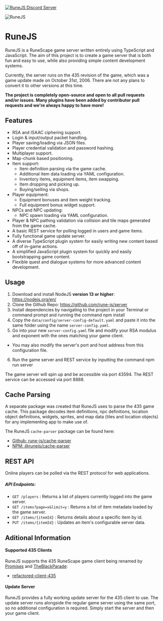 [![RuneJS Discord Server](https://img.shields.io/discord/678751302297059336?label=RuneJS%20Discord&logo=discord)](https://discord.gg/5P74nSh)


![RuneJS](https://i.imgur.com/osF9OSD.png)

# RuneJS

RuneJS is a RuneScape game server written entirely using TypeScript and JavaScript. The aim of this project is to create a game server that is both fun and easy to use, while also providing simple content development systems.

Currently, the server runs on the 435 revision of the game, which was a game update made on October 31st, 2006. There are not any plans to convert it to other versions at this time.

**The project is completely open-source and open to all pull requests and/or issues. Many plugins have been added by contributor pull requests and we're always happy to have more!**

## Features

- RSA and ISAAC ciphering support.
- Login & input/output packet handling.
- Player saving/loading via JSON files.
- Player credential validation and password hashing.
- Multiplayer support.
- Map-chunk based positioning.
- Item support:
  - Item definition parsing via the game cache.
  - Additional item data loading via YAML configuration.
  - Inventory items, equipment items, item swapping.
  - Item dropping and picking up.
  - Buying/selling via shops.
- Player equipment:
  - Equipment bonuses and item weight tracking.
  - Full equipment bonus widget support.
- NPCs and NPC updating:
  - NPC spawn loading via YAML configuration.
- Player & NPC pathing validation via collision and tile maps generated from the game cache.
- A basic REST service for polling logged in users and game items.
- Fully functional game update server.
- A diverse TypeScript plugin system for easily writing new content based off of in-game actions.
- A simplified JavaScript plugin system for quickly and easily bootstrapping game content.
- Flexible quest and dialogue systems for more advanced content development.

## Usage

1. Download and install NodeJS **version 13 or higher**: https://nodejs.org/en/
2. Clone the Github Repo: https://github.com/rune-js/server
3. Install dependencies by navigating to the project in your Terminal or command prompt and running the command npm install
4. Copy the `data/config/server-config-default.yaml` and paste it into the same folder using the name `server-config.yaml`. 
5. Go into your new `server-config.yaml` file and modify your RSA modulus and exponent with the ones matching your game client.
  - You may also modify the server's port and host address from this configuration file.
6. Run the game server and REST service by inputting the command npm run server

The game server will spin up and be accessible via port 43594. The REST service can be accessed via port 8888.

## Cache Parsing

A separate package was created that RuneJS uses to parse the 435 game cache. This package decodes item definitions, npc definitions, location object definitions, widgets, sprites, and map data (tiles and location objects) for any implementing app to make use of.

The RuneJS `cache-parser` package can be found here:

- [Github: rune-js/cache-parser](https://github.com/rune-js/cache-parser)
- [NPM: @runejs/cache-parser](https://www.npmjs.com/package/@runejs/cache-parser)

## REST API

Online players can be polled via the REST protocol for web applications.

##### API Endpoints:

- `GET /players` : Returns a list of players currently logged into the game server.
- `GET /items?page=x&limit=y` : Returns a list of item metadata loaded by the game server.
- `GET /items/{itemId}` : Returns details about a specific item by id.
- `PUT /items/{itemId}` : Updates an item's configurable server data.

## Aditional Information

#### Supported 435 Clients

RuneJS supports the 435 RuneScape game client being renamed by [Promises](https://github.com/Promises) and [TheBlackParade](https://github.com/TheBlackParade):

- [refactored-client-435](https://github.com/Promises/refactored-client-435)

#### Update Server

RuneJS provides a fully working update server for the 435 client to use. The update server runs alongside the regular game server using the same port, so no additional configuration is required. Simply start the server and then your game client.
